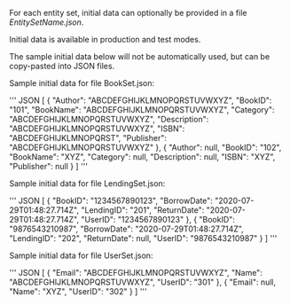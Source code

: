 For each entity set, initial data can optionally be provided in a file *EntitySetName.json*.

Initial data is available in production and test modes.

The sample initial data below will not be automatically used, but can be copy-pasted into JSON files.

Sample initial data for file BookSet.json:

''' JSON
[
    {
        "Author": "ABCDEFGHIJKLMNOPQRSTUVWXYZ",
        "BookID": "101",
        "BookName": "ABCDEFGHIJKLMNOPQRSTUVWXYZ",
        "Category": "ABCDEFGHIJKLMNOPQRSTUVWXYZ",
        "Description": "ABCDEFGHIJKLMNOPQRSTUVWXYZ",
        "ISBN": "ABCDEFGHIJKLMNOPQRST",
        "Publisher": "ABCDEFGHIJKLMNOPQRSTUVWXYZ"
    },
    {
        "Author": null,
        "BookID": "102",
        "BookName": "XYZ",
        "Category": null,
        "Description": null,
        "ISBN": "XYZ",
        "Publisher": null
    }
]
'''

Sample initial data for file LendingSet.json:

''' JSON
[
    {
        "BookID": "1234567890123",
        "BorrowDate": "2020-07-29T01:48:27.714Z",
        "LendingID": "201",
        "ReturnDate": "2020-07-29T01:48:27.714Z",
        "UserID": "1234567890123"
    },
    {
        "BookID": "9876543210987",
        "BorrowDate": "2020-07-29T01:48:27.714Z",
        "LendingID": "202",
        "ReturnDate": null,
        "UserID": "9876543210987"
    }
]
'''

Sample initial data for file UserSet.json:

''' JSON
[
    {
        "Email": "ABCDEFGHIJKLMNOPQRSTUVWXYZ",
        "Name": "ABCDEFGHIJKLMNOPQRSTUVWXYZ",
        "UserID": "301"
    },
    {
        "Email": null,
        "Name": "XYZ",
        "UserID": "302"
    }
]
'''

